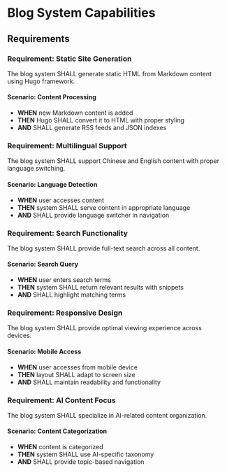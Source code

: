 # Blog System Capabilities

## Requirements

### Requirement: Static Site Generation
The blog system SHALL generate static HTML from Markdown content using Hugo framework.

#### Scenario: Content Processing
- **WHEN** new Markdown content is added
- **THEN** Hugo SHALL convert it to HTML with proper styling
- **AND** SHALL generate RSS feeds and JSON indexes

### Requirement: Multilingual Support
The blog system SHALL support Chinese and English content with proper language switching.

#### Scenario: Language Detection
- **WHEN** user accesses content
- **THEN** system SHALL serve content in appropriate language
- **AND** SHALL provide language switcher in navigation

### Requirement: Search Functionality
The blog system SHALL provide full-text search across all content.

#### Scenario: Search Query
- **WHEN** user enters search terms
- **THEN** system SHALL return relevant results with snippets
- **AND** SHALL highlight matching terms

### Requirement: Responsive Design
The blog system SHALL provide optimal viewing experience across devices.

#### Scenario: Mobile Access
- **WHEN** user accesses from mobile device
- **THEN** layout SHALL adapt to screen size
- **AND** SHALL maintain readability and functionality

### Requirement: AI Content Focus
The blog system SHALL specialize in AI-related content organization.

#### Scenario: Content Categorization
- **WHEN** content is categorized
- **THEN** system SHALL use AI-specific taxonomy
- **AND** SHALL provide topic-based navigation
